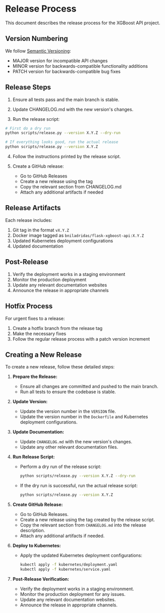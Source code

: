 # Release Process

This document describes the release process for the XGBoost API project.

## Version Numbering

We follow [Semantic Versioning](https://semver.org/):

- MAJOR version for incompatible API changes
- MINOR version for backwards-compatible functionality additions
- PATCH version for backwards-compatible bug fixes

## Release Steps

1. Ensure all tests pass and the main branch is stable.

2. Update CHANGELOG.md with the new version's changes.

3. Run the release script:
```bash
# First do a dry run
python scripts/release.py --version X.Y.Z --dry-run

# If everything looks good, run the actual release
python scripts/release.py --version X.Y.Z
```

4. Follow the instructions printed by the release script.

5. Create a GitHub release:
   - Go to GitHub Releases
   - Create a new release using the tag
   - Copy the relevant section from CHANGELOG.md
   - Attach any additional artifacts if needed

## Release Artifacts

Each release includes:

1. Git tag in the format `vX.Y.Z`
2. Docker image tagged as `bniladridas/flask-xgboost-api:X.Y.Z`
3. Updated Kubernetes deployment configurations
4. Updated documentation

## Post-Release

1. Verify the deployment works in a staging environment
2. Monitor the production deployment
3. Update any relevant documentation websites
4. Announce the release in appropriate channels

## Hotfix Process

For urgent fixes to a release:

1. Create a hotfix branch from the release tag
2. Make the necessary fixes
3. Follow the regular release process with a patch version increment

## Creating a New Release

To create a new release, follow these detailed steps:

1. **Prepare the Release:**
   - Ensure all changes are committed and pushed to the main branch.
   - Run all tests to ensure the codebase is stable.

2. **Update Version:**
   - Update the version number in the `VERSION` file.
   - Update the version number in the `Dockerfile` and Kubernetes deployment configurations.

3. **Update Documentation:**
   - Update `CHANGELOG.md` with the new version's changes.
   - Update any other relevant documentation files.

4. **Run Release Script:**
   - Perform a dry run of the release script:
     ```bash
     python scripts/release.py --version X.Y.Z --dry-run
     ```
   - If the dry run is successful, run the actual release script:
     ```bash
     python scripts/release.py --version X.Y.Z
     ```

5. **Create GitHub Release:**
   - Go to GitHub Releases.
   - Create a new release using the tag created by the release script.
   - Copy the relevant section from `CHANGELOG.md` into the release description.
   - Attach any additional artifacts if needed.

6. **Deploy to Kubernetes:**
   - Apply the updated Kubernetes deployment configurations:
     ```bash
     kubectl apply -f kubernetes/deployment.yaml
     kubectl apply -f kubernetes/service.yaml
     ```

7. **Post-Release Verification:**
   - Verify the deployment works in a staging environment.
   - Monitor the production deployment for any issues.
   - Update any relevant documentation websites.
   - Announce the release in appropriate channels.
